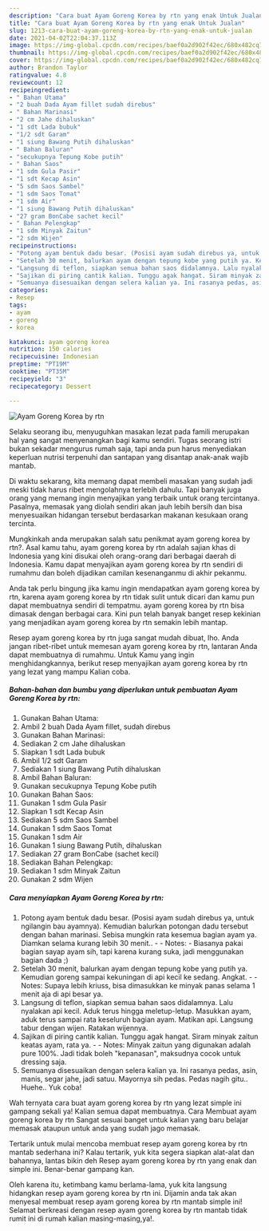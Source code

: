```yaml
---
description: "Cara buat Ayam Goreng Korea by rtn yang enak Untuk Jualan"
title: "Cara buat Ayam Goreng Korea by rtn yang enak Untuk Jualan"
slug: 1213-cara-buat-ayam-goreng-korea-by-rtn-yang-enak-untuk-jualan
date: 2021-04-02T22:04:37.113Z
image: https://img-global.cpcdn.com/recipes/baef0a2d902f42ec/680x482cq70/ayam-goreng-korea-by-rtn-foto-resep-utama.jpg
thumbnail: https://img-global.cpcdn.com/recipes/baef0a2d902f42ec/680x482cq70/ayam-goreng-korea-by-rtn-foto-resep-utama.jpg
cover: https://img-global.cpcdn.com/recipes/baef0a2d902f42ec/680x482cq70/ayam-goreng-korea-by-rtn-foto-resep-utama.jpg
author: Brandon Taylor
ratingvalue: 4.8
reviewcount: 12
recipeingredient:
- " Bahan Utama"
- "2 buah Dada Ayam fillet sudah direbus"
- " Bahan Marinasi"
- "2 cm Jahe dihaluskan"
- "1 sdt Lada bubuk"
- "1/2 sdt Garam"
- "1 siung Bawang Putih dihaluskan"
- " Bahan Baluran"
- "secukupnya Tepung Kobe putih"
- " Bahan Saos"
- "1 sdm Gula Pasir"
- "1 sdt Kecap Asin"
- "5 sdm Saos Sambel"
- "1 sdm Saos Tomat"
- "1 sdm Air"
- "1 siung Bawang Putih dihaluskan"
- "27 gram BonCabe sachet kecil"
- " Bahan Pelengkap"
- "1 sdm Minyak Zaitun"
- "2 sdm Wijen"
recipeinstructions:
- "Potong ayam bentuk dadu besar. (Posisi ayam sudah direbus ya, untuk ngilangin bau ayamnya). Kemudian balurkan potongan dadu tersebut dengan bahan marinasi. Sebisa mungkin rata kesemua bagian ayam ya. Diamkan selama kurang lebih 30 menit..  Notes: Biasanya pakai bagian sayap ayam sih, tapi karena kurang suka, jadi menggunakan bagian dada ;)"
- "Setelah 30 menit, balurkan ayam dengan tepung kobe yang putih ya. Kemudian goreng sampai kekuningan di api kecil ke sedang. Angkat.  Notes: Supaya lebih kriuss, bisa dimasukkan ke minyak panas selama 1 menit aja di api besar ya."
- "Langsung di teflon, siapkan semua bahan saos didalamnya. Lalu nyalakan api kecil. Aduk terus hingga meletup-letup. Masukkan ayam, aduk terus sampai rata keseluruh bagian ayam. Matikan api. Langsung tabur dengan wijen. Ratakan wijennya."
- "Sajikan di piring cantik kalian. Tunggu agak hangat. Siram minyak zaitun keatas ayam, rata ya.  Notes: Minyak zaitun yang digunakan adalah pure 100%. Jadi tidak boleh &#34;kepanasan&#34;, maksudnya cocok untuk dressing saja."
- "Semuanya disesuaikan dengan selera kalian ya. Ini rasanya pedas, asin, manis, segar jahe, jadi satuu. Mayornya sih pedas. Pedas nagih gitu.. Huehe.. Yuk coba!"
categories:
- Resep
tags:
- ayam
- goreng
- korea

katakunci: ayam goreng korea 
nutrition: 150 calories
recipecuisine: Indonesian
preptime: "PT19M"
cooktime: "PT35M"
recipeyield: "3"
recipecategory: Dessert

---
```



![Ayam Goreng Korea by rtn](https://img-global.cpcdn.com/recipes/baef0a2d902f42ec/680x482cq70/ayam-goreng-korea-by-rtn-foto-resep-utama.jpg)

Selaku seorang ibu, menyuguhkan masakan lezat pada famili merupakan hal yang sangat menyenangkan bagi kamu sendiri. Tugas seorang istri bukan sekadar mengurus rumah saja, tapi anda pun harus menyediakan keperluan nutrisi terpenuhi dan santapan yang disantap anak-anak wajib mantab.

Di waktu  sekarang, kita memang dapat membeli masakan yang sudah jadi meski tidak harus ribet mengolahnya terlebih dahulu. Tapi banyak juga orang yang memang ingin menyajikan yang terbaik untuk orang tercintanya. Pasalnya, memasak yang diolah sendiri akan jauh lebih bersih dan bisa menyesuaikan hidangan tersebut berdasarkan makanan kesukaan orang tercinta. 



Mungkinkah anda merupakan salah satu penikmat ayam goreng korea by rtn?. Asal kamu tahu, ayam goreng korea by rtn adalah sajian khas di Indonesia yang kini disukai oleh orang-orang dari berbagai daerah di Indonesia. Kamu dapat menyajikan ayam goreng korea by rtn sendiri di rumahmu dan boleh dijadikan camilan kesenanganmu di akhir pekanmu.

Anda tak perlu bingung jika kamu ingin mendapatkan ayam goreng korea by rtn, karena ayam goreng korea by rtn tidak sulit untuk dicari dan kamu pun dapat membuatnya sendiri di tempatmu. ayam goreng korea by rtn bisa dimasak dengan berbagai cara. Kini pun telah banyak banget resep kekinian yang menjadikan ayam goreng korea by rtn semakin lebih mantap.

Resep ayam goreng korea by rtn juga sangat mudah dibuat, lho. Anda jangan ribet-ribet untuk memesan ayam goreng korea by rtn, lantaran Anda dapat membuatnya di rumahmu. Untuk Kamu yang ingin menghidangkannya, berikut resep menyajikan ayam goreng korea by rtn yang lezat yang mampu Kalian coba.

<!--inarticleads1-->

##### Bahan-bahan dan bumbu yang diperlukan untuk pembuatan Ayam Goreng Korea by rtn:

1. Gunakan  Bahan Utama:
1. Ambil 2 buah Dada Ayam fillet, sudah direbus
1. Gunakan  Bahan Marinasi:
1. Sediakan 2 cm Jahe dihaluskan
1. Siapkan 1 sdt Lada bubuk
1. Ambil 1/2 sdt Garam
1. Sediakan 1 siung Bawang Putih dihaluskan
1. Ambil  Bahan Baluran:
1. Gunakan secukupnya Tepung Kobe putih
1. Gunakan  Bahan Saos:
1. Gunakan 1 sdm Gula Pasir
1. Siapkan 1 sdt Kecap Asin
1. Sediakan 5 sdm Saos Sambel
1. Gunakan 1 sdm Saos Tomat
1. Gunakan 1 sdm Air
1. Gunakan 1 siung Bawang Putih, dihaluskan
1. Sediakan 27 gram BonCabe (sachet kecil)
1. Sediakan  Bahan Pelengkap:
1. Sediakan 1 sdm Minyak Zaitun
1. Gunakan 2 sdm Wijen




<!--inarticleads2-->

##### Cara menyiapkan Ayam Goreng Korea by rtn:

1. Potong ayam bentuk dadu besar. (Posisi ayam sudah direbus ya, untuk ngilangin bau ayamnya). Kemudian balurkan potongan dadu tersebut dengan bahan marinasi. Sebisa mungkin rata kesemua bagian ayam ya. Diamkan selama kurang lebih 30 menit.. -  - Notes: - Biasanya pakai bagian sayap ayam sih, tapi karena kurang suka, jadi menggunakan bagian dada ;)
1. Setelah 30 menit, balurkan ayam dengan tepung kobe yang putih ya. Kemudian goreng sampai kekuningan di api kecil ke sedang. Angkat. -  - Notes: Supaya lebih kriuss, bisa dimasukkan ke minyak panas selama 1 menit aja di api besar ya.
1. Langsung di teflon, siapkan semua bahan saos didalamnya. Lalu nyalakan api kecil. Aduk terus hingga meletup-letup. Masukkan ayam, aduk terus sampai rata keseluruh bagian ayam. Matikan api. Langsung tabur dengan wijen. Ratakan wijennya.
1. Sajikan di piring cantik kalian. Tunggu agak hangat. Siram minyak zaitun keatas ayam, rata ya. -  - Notes: Minyak zaitun yang digunakan adalah pure 100%. Jadi tidak boleh &#34;kepanasan&#34;, maksudnya cocok untuk dressing saja.
1. Semuanya disesuaikan dengan selera kalian ya. Ini rasanya pedas, asin, manis, segar jahe, jadi satuu. Mayornya sih pedas. Pedas nagih gitu.. Huehe.. Yuk coba!




Wah ternyata cara buat ayam goreng korea by rtn yang lezat simple ini gampang sekali ya! Kalian semua dapat membuatnya. Cara Membuat ayam goreng korea by rtn Sangat sesuai banget untuk kalian yang baru belajar memasak ataupun untuk anda yang sudah jago memasak.

Tertarik untuk mulai mencoba membuat resep ayam goreng korea by rtn mantab sederhana ini? Kalau tertarik, yuk kita segera siapkan alat-alat dan bahannya, lantas bikin deh Resep ayam goreng korea by rtn yang enak dan simple ini. Benar-benar gampang kan. 

Oleh karena itu, ketimbang kamu berlama-lama, yuk kita langsung hidangkan resep ayam goreng korea by rtn ini. Dijamin anda tak akan menyesal membuat resep ayam goreng korea by rtn mantab simple ini! Selamat berkreasi dengan resep ayam goreng korea by rtn mantab tidak rumit ini di rumah kalian masing-masing,ya!.


